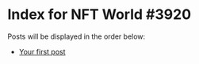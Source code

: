 # Index for NFT World #3920
Posts will be displayed in the order below:

- [Your first post](./001-first.md)


